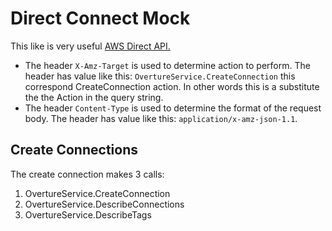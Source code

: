 # Direct Connect Mock

This like is very useful [AWS Direct API.](https://frichetten.com/blog/aws-api-protocols/#:~:text=Here%2C%20there%20is%20no%20X-Amz-Target%20header.%20It%20is,to%20intercept%20CLI%20traffic%20and%20inspect%20it%20yourself.)

* The header `X-Amz-Target` is used to determine action to perform. The header has value like this: `OvertureService.CreateConnection` this correspond CreateConnection action. In other words this is a substitute the the Action in the query string.
* The header `Content-Type` is used to determine the format of the request body. The header has value like this: `application/x-amz-json-1.1`.

## Create Connections

The create connection makes 3 calls:

1. OvertureService.CreateConnection
2. OvertureService.DescribeConnections
3. OvertureService.DescribeTags
